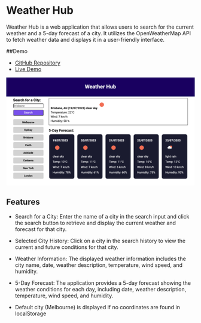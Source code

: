# Weather Hub

Weather Hub is a web application that allows users to search for the current weather and a 5-day forecast of a city. It utilizes the OpenWeatherMap API to fetch weather data and displays it in a user-friendly interface.

##Demo

- [GitHub Repository](https://github.com/Bazrahimi/weather-hub)
- [Live Demo](https://bazrahimi.github.io/weather-hub/)

![Weather Hub Screenshot](./assets/image/Screenshot%202023-07-19%20at%2011.39.21%20am.png)

## Features

- Search for a City: Enter the name of a city in the search input and click the search button to retrieve and display the current weather and forecast for that city.

- Selected City History: Click on a city in the search history to view the current and future conditions for that city.

- Weather Information: The displayed weather information includes the city name, date, weather description, temperature, wind speed, and humidity.

- 5-Day Forecast: The application provides a 5-day forecast showing the weather conditions for each day, including date, weather description, temperature, wind speed, and humidity.

- Default city (Melbourne) is displayed if no coordinates are found in localStorage


